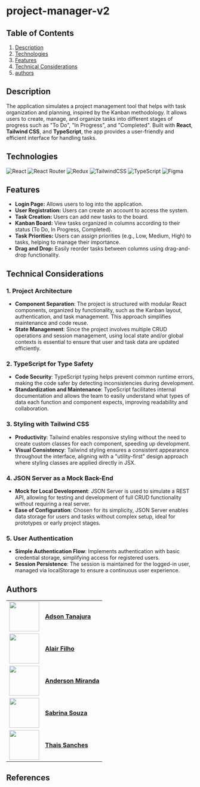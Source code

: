 # project-manager-v2

## Table of Contents
1. [Description](#description)
2. [Technologies](#technologies)
3. [Features](features)
4. [Technical Considerations](technical-considerations)
5. [authors](authors)

   

## Description

The application simulates a project management tool that helps with task organization and planning, inspired by the Kanban methodology. It allows users to create, manage, and organize tasks into different stages of progress such as "To Do", "In Progress", and "Completed". Built with **React**, **Tailwind CSS**, and **TypeScript**, the app provides a user-friendly and efficient interface for handling tasks.

## Technologies

![React](https://img.shields.io/badge/react-%2320232a.svg?style=for-the-badge&logo=react&logoColor=%2361DAFB)
![React Router](https://img.shields.io/badge/React_Router-CA4245?style=for-the-badge&logo=react-router&logoColor=white)
![Redux](https://img.shields.io/badge/redux-%23593d88.svg?style=for-the-badge&logo=redux&logoColor=white)
![TailwindCSS](https://img.shields.io/badge/tailwindcss-%2338B2AC.svg?style=for-the-badge&logo=tailwind-css&logoColor=white)
![TypeScript](https://img.shields.io/badge/typescript-%23007ACC.svg?style=for-the-badge&logo=typescript&logoColor=white)
![Figma](https://img.shields.io/badge/figma-%23F24E1E.svg?style=for-the-badge&logo=figma&logoColor=white)

## Features

* **Login Page:** Allows users to log into the application.
* **User Registration:** Users can create an account to access the system.
* **Task Creation:** Users can add new tasks to the board.
* **Kanban Board:** View tasks organized in columns according to their status (To Do, In Progress, Completed).
* **Task Priorities:** Users can assign priorities (e.g., Low, Medium, High) to tasks, helping to manage their importance.
* **Drag and Drop:** Easily reorder tasks between columns using drag-and-drop functionality.


## Technical Considerations

### 1. Project Architecture
- **Component Separation**: The project is structured with modular React components, organized by functionality, such as the Kanban layout, authentication, and task management. This approach simplifies maintenance and code reuse.
- **State Management**: Since the project involves multiple CRUD operations and session management, using local state and/or global contexts is essential to ensure that user and task data are updated efficiently.

### 2. TypeScript for Type Safety
- **Code Security**: TypeScript typing helps prevent common runtime errors, making the code safer by detecting inconsistencies during development.
- **Standardization and Maintenance**: TypeScript facilitates internal documentation and allows the team to easily understand what types of data each function and component expects, improving readability and collaboration.

### 3. Styling with Tailwind CSS
- **Productivity**: Tailwind enables responsive styling without the need to create custom classes for each component, speeding up development.
- **Visual Consistency**: Tailwind styling ensures a consistent appearance throughout the interface, aligning with a "utility-first" design approach where styling classes are applied directly in JSX.

### 4. JSON Server as a Mock Back-End
- **Mock for Local Development**: JSON Server is used to simulate a REST API, allowing for testing and development of full CRUD functionality without requiring a real server.
- **Ease of Configuration**: Chosen for its simplicity, JSON Server enables data storage for users and tasks without complex setup, ideal for prototypes or early project stages.

### 5. User Authentication
- **Simple Authentication Flow**: Implements authentication with basic credential storage, simplifying access for registered users.
- **Session Persistence**: The session is maintained for the logged-in user, managed via localStorage to ensure a continuous user experience.

## Authors

<table>
  <tr>
    <td>
      <img width="80px" align="center" src="https://avatars.githubusercontent.com/AdsonTanajura"/>
    </td>
    <td align="left">
      <a href="https://github.com/AdsonTanajura">
         <span><b>Adson Tanajura</b></span>
      </a>
      <br>
    </td>
  </tr>
   <tr>
    <td>
      <img width="80px" align="center" src="https://avatars.githubusercontent.com/Alair-Filho"/>
    </td>
    <td align="left">
      <a href="https://github.com/Alair-Filho">
         <span><b>Alair Filho</b></span>
      </a>
      <br>
    </td>
  </tr>
  <tr>
    <td>
      <img width="80px" align="center" src="https://avatars.githubusercontent.com/amiranda1911"/>
    </td>
    <td align="left">
      <a href="https://github.com/amiranda1911">
         <span><b>Anderson Miranda</b></span>
      </a>
      <br>
    </td>
  </tr>
  <tr>
    <td>
      <img width="80px" align="center" src="https://avatars.githubusercontent.com/SabrinaZ8"/>
    </td>
    <td align="left">
      <a href="https://github.com/SabrinaZ8">
         <span><b>Sabrina Souza</b></span>
      </a>
      <br>
    </td>
  </tr>
  <tr>
    <td>
      <img width="80px" align="center" src="https://avatars.githubusercontent.com/ThaisRes"/>
    </td>
    <td align="left">
      <a href="https://github.com/ThaisRes">
         <span><b>Thais Sanches</b></span>
      </a>
      <br>
    </td>
  </tr>
</table>

## References



